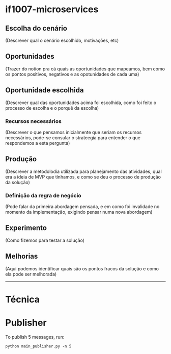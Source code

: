 # if1007-microservices

## Escolha do cenário

(Descrever qual o cenário escolhido, motivações, etc)

## Oportunidades

(Trazer do notion pra cá quais as oportunidades que mapeamos, bem como os pontos positivos, negativos e as opotunidades de cada uma)

## Oportunidade escolhida

(Descrever qual das oportunidades acima foi escolhida, como foi feito o processo de escolha e o porquê da escolha)

### Recursos necessários

(Descrever o que pensamos inicialmente que seriam os recursos necessários, pode-se consular o strateegia para entender o que respondemos a esta pergunta)

## Produção

(Descrever a metodolodia utilizada para planejamento das atividades, qual era a ideia de MVP que tínhamos, e como se deu o processo de produção da solução)

### Definição da regra de negócio

(Pode falar da primeira abordagem pensada, e em como foi invalidade no momento da implementação, exigindo pensar numa nova abordagem)

## Experimento

(Como fizemos para testar a solução)

## Melhorias

(Aqui podemos identificar quais são os pontos fracos da solução e como ela pode ser melhorada)

---

# Técnica

# Publisher

To publish 5 messages, run:

`python main_publisher.py -n 5`
